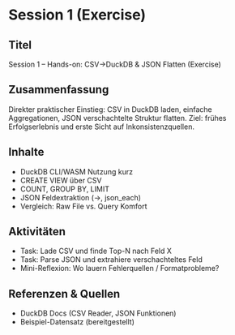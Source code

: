 # Session 1 (Exercise)

## Titel

Session 1 – Hands-on: CSV→DuckDB & JSON Flatten (Exercise)

## Zusammenfassung

Direkter praktischer Einstieg: CSV in DuckDB laden, einfache Aggregationen, JSON verschachtelte Struktur flatten. Ziel: frühes Erfolgserlebnis und erste Sicht auf Inkonsistenzquellen.

## Inhalte

- DuckDB CLI/WASM Nutzung kurz
- CREATE VIEW über CSV
- COUNT, GROUP BY, LIMIT
- JSON Feldextraktion (->, json_each)
- Vergleich: Raw File vs. Query Komfort

## Aktivitäten

- Task: Lade CSV und finde Top-N nach Feld X
- Task: Parse JSON und extrahiere verschachteltes Feld
- Mini-Reflexion: Wo lauern Fehlerquellen / Formatprobleme?

## Referenzen & Quellen

- DuckDB Docs (CSV Reader, JSON Funktionen)
- Beispiel-Datensatz (bereitgestellt)
